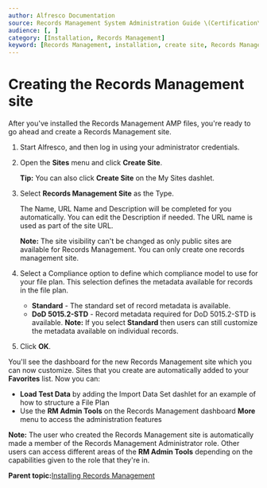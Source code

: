 ```yaml
---
author: Alfresco Documentation
source: Records Management System Administration Guide \(Certification\)
audience: [, ]
category: [Installation, Records Management]
keyword: [Records Management, installation, create site, Records Management installation create site]
---
```


# Creating the Records Management site

After you've installed the Records Management AMP files, you're ready to go ahead and create a Records Management site.

1.  Start Alfresco, and then log in using your administrator credentials.

2.  Open the **Sites** menu and click **Create Site**.

    **Tip:** You can also click **Create Site** on the My Sites dashlet.

3.  Select **Records Management Site** as the Type.

    The Name, URL Name and Description will be completed for you automatically. You can edit the Description if needed. The URL name is used as part of the site URL.

    **Note:** The site visibility can't be changed as only public sites are available for Records Management. You can only create one records management site.

4.  Select a Compliance option to define which compliance model to use for your file plan. This selection defines the metadata available for records in the file plan.

    -   **Standard** - The standard set of record metadata is available.
    -   **DoD 5015.2-STD** - Record metadata required for DoD 5015.2-STD is available.
    **Note:** If you select **Standard** then users can still customize the metadata available on individual records.

5.  Click **OK**.


You'll see the dashboard for the new Records Management site which you can now customize. Sites that you create are automatically added to your **Favorites** list. Now you can:

-   **Load Test Data** by adding the Import Data Set dashlet for an example of how to structure a File Plan
-   Use the **RM Admin Tools** on the Records Management dashboard **More** menu to access the administration features

**Note:** The user who created the Records Management site is automatically made a member of the Records Management Administrator role. Other users can access different areas of the **RM Admin Tools** depending on the capabilities given to the role that they're in.

**Parent topic:**[Installing Records Management](../tasks/rm-install-proc.md)

